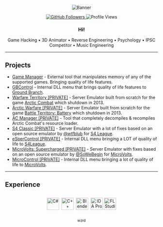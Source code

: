 

<!-- Header Banner -->
<p align="center">
  <img src="https://capsule-render.vercel.app/api?type=venom&height=180&color=gradient&text=wzrd&fontAlign=50&fontSize=48&desc=@xwzrdx&descAlign=50&descSize=16&section=header" alt="Banner" />
</p>

<!-- Quick Badges -->
<p align="center">
  <a href="https://github.com/xwzrdx">
    <img alt="GitHub Followers"
         src="https://img.shields.io/github/followers/xwzrdx?logo=github&style=flat-square" />
  </a>
  <img alt="Profile Views"
       src="https://komarev.com/ghpvc/?username=xwzrdx&label=Profile%20Views&color=0e75b6&style=flat-square" />
</p>



<!-- Short Intro -->
<h3 align="center"><strong>Hi!</strong></h3>
<p align="center">
  Game Hacking • 3D Animator • Reverse Engineering • Psychology • IPSC Competitor • Music Engineering
  <br/>

</p>



---

## Projects
- [Game Manager](https://github.com/xwzrdx/GameManager) - External tool that manipulates memory of any of the supported games. Bringing quality of life features.
- [GBControl](https://github.com/xwzrdx/GBControl) - Internal DLL menu that brings quality of life features to [Ground Branch](https://www.google.com/search?q=Ground+Branch).
- [Warfare Territory [PRIVATE]](https://github.com/xwzrdx/ArcticCombat) - Server Emulator built from scratch for the game [Arctic Combat](https://www.google.com/search?q=Arctic+Combat) which shutdown in 2013.
- [Arctic Warfare [PRIVATE]](https://github.com/xwzrdx/ArcticWarfare) - Server Emulator built from scratch for the game [Battle Territory: Battery](https://www.google.com/search?q=Battle+Territory+Battery) which shutdown in 2013.
- [AC Manager [PRIVATE]](https://github.com/xwzrdx/ACManager) - Tool that completely decompiles & recompiles Arctic Combat's resource loader.
- [S4 Classic [PRIVATE]](https://github.com/xwzrdx/S4Classic) - Server Emulator with a lot of fixes based on an open source emulator by [@wtfblub](https://github.com/wtfblub/) for [S4 League](https://www.google.com/search?q=S4+League).
- [eSperControl [PRIVATE]](https://github.com/xwzrdx/eSperControl) - Internal DLL menu bringing a LOT of quality of life to [S4League](https://www.google.com/search?q=S4+League). 
- [MicroVolts: Supercharged [PRIVATE]](https://github.com/xwzrdx/MVS) - Server Emulator with fixes based on an open source emulator by [@SoWeBegin](https://github.com/SoWeBegin/) for [MicroVolts](https://www.google.com/search?q=MicroVolts).
- [MicroControl [PRIVATE]](https://github.com/xwzrdx/MicroControl) - Internal DLL menu bringing a lot of quality of life to [MicroVolts](https://www.google.com/search?q=MicroVolts).


---

## Experience
<div align="center" style="display:flex; gap:8px; justify-content:center; align-items:center; flex-wrap:wrap;">
  <!-- Icons -->
  <img src="https://skillicons.dev/icons?i=cs" height="40" alt="C#" style="vertical-align:middle;" />
  <img src="https://skillicons.dev/icons?i=cpp" height="40" alt="C++" style="vertical-align:middle;" />
  <img src="https://skillicons.dev/icons?i=blender" height="40" alt="Blender" style="vertical-align:middle;" />

  <!-- Temporary text badges (centered + same height) -->
  <img src="https://img.shields.io/static/v1?label=IDA%20Pro&message=%E2%80%8B&color=111&style=for-the-badge"
       height="40" alt="IDA Pro" style="vertical-align:middle;" />
  <img src="https://img.shields.io/static/v1?label=FL%20Studio&message=%E2%80%8B&color=111&style=for-the-badge"
       height="40" alt="FL Studio" style="vertical-align:middle;" />
</div>





<!-- Footer -->
<p align="center">
  <sub>wzrd</sub>
</p>
